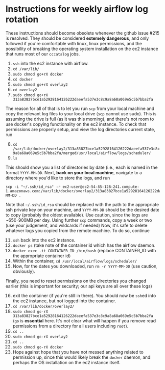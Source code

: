 <!-- TITLE: Airflowrotation -->
<!-- SUBTITLE: To be done Weekly -->

# Instructions for weekly airflow log rotation
These instructions should become obsolete whenever the github issue #215 is resolved.  They should be considered **extemely dangerous**, and only followed if you're comfortable with linux, linux permissions, and the possibility of breaking the operating system installation on the ec2 instance that runs most of our `cccatalog` jobs.

1. `ssh` into the ec2 instance with airflow.
2. `cd /var/lib/`
3. `sudo chmod go+rX docker`
4. `cd docker`
5. `sudo chmod go+rX overlay2`
6. `cd overlay2`
7. `sudo chmod go+rX 313a83827bce1a52928164126222daeefa537e3c8c9a8a68a069e5c5b7bba2fa`

The reason for all of that is to let you run `scp` from your local machine and copy the relevant log files to your local drive (`scp` cannot use sudo).  This is assuming the drive is full (as it was this morning), and there's not room to use docker's copying functionality on the ec2 instance.  To check that permissions are properly setup, and view the log directories current state, run

8. `cd /var/lib/docker/overlay2/313a83827bce1a52928164126222daeefa537e3c8c9a8a68a069e5c5b7bba2fa/merged/usr/local/airflow/logs/scheduler/`
9. `ls`

 This should show you a list of directories by date (i.e., each is named in the format `YYYY-MM-DD`.  Next, **back on your local machine**, navigate to a directory where you'd like to store the logs, and run

```
scp -i "~/.ssh/id_rsa" -r ec2-user@ec2-54-85-128-241.compute-1.amazonaws.com:/var/lib/docker/overlay2/313a83827bce1a52928164126222daeefa537e3c8c9a8a68a069e5c5b7bba2fa/merged/usr/local/airflow/logs/scheduler/YYYY-MM-DD .
```

Note that `~/.ssh/id_rsa` should be replaced with the path to the appropriate ssh private key on your machine, and `YYYY-MM-DD` should be the desired date to copy (probably the oldest available).  Use caution, since the logs are ~650-900MB per day.  Using further `scp` commands, copy a week or two (use your judgement, and wildcards if needed) Now, it's safe to delete whatever logs you copied from the remote machine.  To do so, continue

11. `ssh` back into the ec2 instance.
12. `docker ps` (take note of the container id which has the airflow daemon.
13. `docker exec -it CONTAINER_ID /bin/bash` (replace CONTAINER_ID with the appropriate container id)
14. Within the container, `cd /usr/local/airflow/logs/scheduler/`
15. Now, for the dates you downloaded, run `rm -r YYYY-MM-DD` (use caution, obviously).

Finally, you need to reset permissions on the directories you changed earlier (this is important for security; our api keys are all over these logs)

16. exit the container (if you're still in there).  You should now be `ssh`ed into the ec2 instance, but not logged into the container.
17. `cd /var/lib/docker/overlay2/`
18. `sudo chmod go-rX 313a83827bce1a52928164126222daeefa537e3c8c9a8a68a069e5c5b7bba2fa` (`go` is **essential** here.  It's not clear what will happen if you remove read permissions from a directory for all users including `root`).
19. `cd ..`
20. `sudo chmod go-rX overlay2`
21. `cd ..`
22. `sudo chmod go-rX docker`
23. Hope against hope that you have not messed anything related to permission up, since this would likely break the `docker` daemon, and perhaps the OS installation on the ec2 instance itself.
